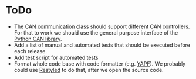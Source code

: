 # ToDo

- The [CAN communication class](../CanFd.py) should support different CAN controllers. For that to work we should use the general purpose interface of the [Python CAN library](https://python-can.readthedocs.io/).
- Add a list of manual and automated tests that should be executed before each release.
- Add test script for automated tests
- Format whole code base with code formatter (e.g. [YAPF](https://github.com/google/yapf)). We probably could use [Restyled](https://restyled.io) to do that, after we open the source code.
